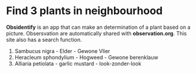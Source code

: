 # Find 3 plants in neighbourhood
**Obsidentify** is an app that can make an determination of a plant based on a picture.
Obsersvation are automatically shared with **observation.org**. 
This site also has a search function.

1. Sambucus nigra - Elder - Gewone Vlier
2. Heracleum sphondylium - Hogweed - Gewone berenklauw
3. Alliaria petiolata - garlic mustard - look-zonder-look